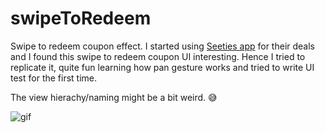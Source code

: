 # swipeToRedeem
Swipe to redeem coupon effect.
I started using [Seeties app](https://seeties.my) for their deals and I found this swipe to redeem coupon UI interesting.
Hence I tried to replicate it, quite fun learning how pan gesture works and tried to write UI test for the first time.

The view hierachy/naming might be a bit weird. 😅

![gif](http://i.imgur.com/mXu9IOY.gif)
